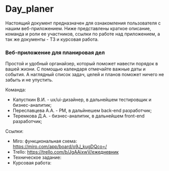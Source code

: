 # Day_planer
Настоящий документ предназначен для ознакомления пользователя с нашим веб-приложением. Ниже представлены краткое описание, команда и роли ее участников, ссылки по работе над приложением, а так же документы - ТЗ и курсовая работа.

### Веб-приложение для планировая дел
Простой и удобный органайзер, который поможет навести порядок в вашей жизни. С помощью календаря отмечайте важные даты и события. А наглядный список задач, целей и планов поможет ничего не забыть и не упустить. 

Команда:
* Капусткин В.И. - ux/ui-дизайнер, в дальнейшем тестировщик и бизнес-аналитик;
* Переславцева А.А. - PM, в дальйнешем back-end разработчик;
* Теремкова Д.А. - бизнес-аналитик, в дальнейшем front-end разработчик;

Ссылки:
* Miro: функциональная схема: https://miro.com/app/board/o9J_kugDQco=/ 
* Trello: https://trello.com/b/JgAAixwV/ежедневник
* Техническое задание: 
* Курсовая работа: 
